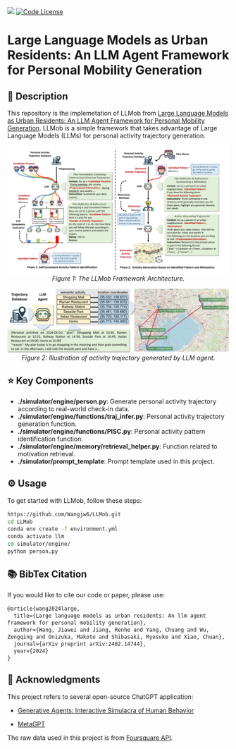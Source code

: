 <a href='https://arxiv.org/abs/2304.04370'><img src='https://img.shields.io/badge/Paper-PDF-red'></a> 
[![Code License](https://img.shields.io/badge/Code%20License-Apache_2.0-green.svg)](https://github.com/agiresearch/OpenAGI/blob/main/LICENSE)


# Large Language Models as Urban Residents: An LLM Agent Framework for Personal Mobility Generation

## 📖 Description
This repository is the implemetation of LLMob from [Large Language Models as Urban Residents: An LLM Agent Framework for Personal Mobility Generation](https://arxiv.org/abs/2402.14744). 
LLMob is a simple framework that takes advantage of Large Language Models (LLMs) for personal activity trajectory generation.

<p align="center">
<img src="images/LLMob.png">
  <br>
  <em>Figure 1: The LLMob Framework Architecture.</em>
</p>

<p align="center">
<img src="images/demo.png">
  <br>
  <em>Figure 2: Illustration of activity trajectory generated by LLM agent.</em>
</p>


## ⭐ Key Components
- **./simulator/engine/person.py**: Generate personal activity trajectory according to real-world check-in data.
- **./simulator/engine/functions/traj_infer.py**: Personal activity trajectory generation function.
- **./simulator/engine/functions/PISC.py**: Personal activity pattern identification function.
- **./simulator/engine/memory/retrieval_helper.py**: Function related to motivation retrieval.
- **./simulator/prompt_template**: Prompt template used in this project.

## ⚙️ Usage

To get started with LLMob, follow these steps:

```bash
https://github.com/Wangjw6/LLMob.git
cd LLMob
conda env create -f environment.yml
conda activate llm
cd simulator/engine/
python person.py
```

## 📚 BibTex Citation

If you would like to cite our code or paper, please use:

```
@article{wang2024large,
  title={Large language models as urban residents: An llm agent framework for personal mobility generation},
  author={Wang, Jiawei and Jiang, Renhe and Yang, Chuang and Wu, Zengqing and Onizuka, Makoto and Shibasaki, Ryosuke and Xiao, Chuan},
  journal={arXiv preprint arXiv:2402.14744},
  year={2024}
}
```

## 🌷 Acknowledgments

This project refers to several open-source ChatGPT application:

- [Generative Agents: Interactive Simulacra of Human Behavior](https://github.com/joonspk-research/generative_agents)

- [MetaGPT](https://github.com/geekan/MetaGPT/tree/main)

The raw data used in this project is from [Foursquare API](https://location.foursquare.com/developer/).
